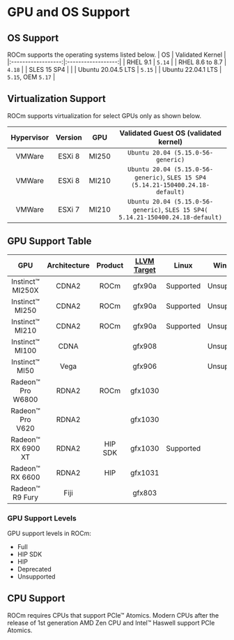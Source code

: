 # GPU and OS Support

## OS Support

ROCm supports the operating systems listed below.
| OS                 | Validated Kernel   |
|:------------------:|:------------------:|
| RHEL 9.1           | `5.14`             |
| RHEL 8.6 to 8.7    | `4.18`             |
| SLES 15 SP4        |                    |
| Ubuntu 20.04.5 LTS | `5.15`             |
| Ubuntu 22.04.1 LTS | `5.15`, OEM `5.17` |

## Virtualization Support

ROCm supports virtualization for select GPUs only as shown below.

| Hypervisor     | Version  | GPU   | Validated Guest OS (validated kernel)                                            |
|:--------------:|:--------:|:-----:|:--------------------------------------------------------------------------------:|
| VMWare         |ESXi 8    | MI250 | `Ubuntu 20.04 (5.15.0-56-generic)`                                               |
| VMWare         |ESXi 8    | MI210 | `Ubuntu 20.04 (5.15.0-56-generic)`, `SLES 15 SP4 (5.14.21-150400.24.18-default)` |
| VMWare         |ESXi 7    | MI210 | `Ubuntu 20.04 (5.15.0-56-generic)`, `SLES 15 SP4( 5.14.21-150400.24.18-default)` |

## GPU Support Table

|GPU               |Architecture    |Product|[LLVM Target](https://www.llvm.org/docs/AMDGPUUsage.html#processors) | Linux                                | Windows |
|:----------------:|:--------------:|:----:|:--------------------------------------------------------------------:|:------------------------------------:|:-------:|
|Instinct™ MI250X  | CDNA2          |ROCm |gfx90a                                                               |Supported                                  |Unsupported  |
|Instinct™ MI250   | CDNA2          |ROCm |gfx90a                                                               |Supported                                  |Unsupported  |
|Instinct™ MI210   | CDNA2          |ROCm |gfx90a                                                               |Supported                             |Unsupported   |
|Instinct™ MI100   | CDNA           |     |gfx908                                                               |                                      |Unsupported  |
|Instinct™ MI50    | Vega           |     |gfx906                                                               |                                      |Unsupported  |
|Radeon™ Pro W6800 | RDNA2          |ROCm |gfx1030                                                              |                                      |             |
|Radeon™ Pro V620  | RDNA2          |     |gfx1030                                                              |                                      |         |
|Radeon™ RX 6900 XT| RDNA2          |HIP SDK|gfx1030                                                              |Supported                             |         |
|Radeon™ RX 6600   | RDNA2          |HIP|gfx1031                                                              |                                      |         |
|Radeon™ R9 Fury   | Fiji           |     |gfx803                                                               |                                      |         |

### GPU Support Levels

GPU support levels in ROCm:

- Full
- HIP SDK
- HIP
- Deprecated
- Unsupported


## CPU Support

ROCm requires CPUs that support PCIe™ Atomics. Modern CPUs after the release of
1st generation AMD Zen CPU and Intel™ Haswell support PCIe Atomics.
